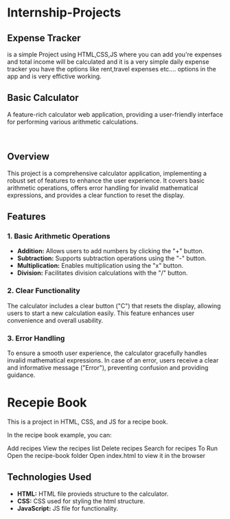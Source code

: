 # Internship-Projects

## Expense Tracker 

is a simple Project using HTML,CSS,JS where you can add you're  expenses and total income will be calculated and it is a very simple daily expense tracker you have the options like rent,travel expenses etc.... options in the app and is very effictive working.

## Basic Calculator

A feature-rich calculator web application, providing a user-friendly interface for performing various arithmetic calculations.

<br>


## Overview

This project is a comprehensive calculator application, implementing a robust set of features to enhance the user experience. It covers basic arithmetic operations, offers error handling for invalid mathematical expressions, and provides a clear function to reset the display.

## Features


### 1. Basic Arithmetic Operations

- **Addition:** Allows users to add numbers by clicking the "+" button.
- **Subtraction:** Supports subtraction operations using the "-" button.
- **Multiplication:** Enables multiplication using the "x" button.
- **Division:** Facilitates division calculations with the "/" button.

### 2. Clear Functionality

The calculator includes a clear button ("C") that resets the display, allowing users to start a new calculation easily. This feature enhances user convenience and overall usability.

### 3. Error Handling

To ensure a smooth user experience, the calculator gracefully handles invalid mathematical expressions. In case of an error, users receive a clear and informative message ("Error"), preventing confusion and providing guidance.
# Recepie Book 
This is a project in HTML, CSS, and JS for a recipe book.

In the recipe book example, you can:

Add recipes
View the recipes list
Delete recipes
Search for recipes
To Run
Open the recipe-book folder
Open index.html to view it in the browser

## Technologies Used
- **HTML:** HTML file provieds structure to the calculator.
- **CSS:** CSS used for styling the html structure.
- **JavaScript:** JS file for functionality.

